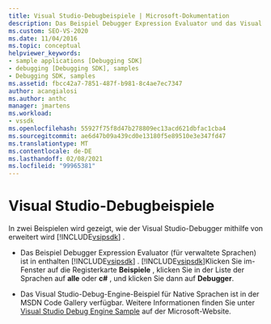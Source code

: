 ```yaml
---
title: Visual Studio-Debugbeispiele | Microsoft-Dokumentation
description: Das Beispiel Debugger Expression Evaluator und das Visual Studio Debug Engine-Beispiel zeigen, wie der Visual Studio-Debugger mit dem Visual Studio SDK erweitert wird.
ms.custom: SEO-VS-2020
ms.date: 11/04/2016
ms.topic: conceptual
helpviewer_keywords:
- sample applications [Debugging SDK]
- debugging [Debugging SDK], samples
- Debugging SDK, samples
ms.assetid: fbcc42a7-7851-487f-b981-8c4ae7ec7347
author: acangialosi
ms.author: anthc
manager: jmartens
ms.workload:
- vssdk
ms.openlocfilehash: 55927f75f8d47b278809ec13acd621dbfac1cba4
ms.sourcegitcommit: ae6d47b09a439cd0e13180f5e89510e3e347fd47
ms.translationtype: MT
ms.contentlocale: de-DE
ms.lasthandoff: 02/08/2021
ms.locfileid: "99965381"
---
```

# <a name="visual-studio-debugging-samples"></a>Visual Studio-Debugbeispiele
In zwei Beispielen wird gezeigt, wie der Visual Studio-Debugger mithilfe von erweitert wird [!INCLUDE[vsipsdk](../../extensibility/includes/vsipsdk_md.md)] .

- Das Beispiel Debugger Expression Evaluator (für verwaltete Sprachen) ist in enthalten [!INCLUDE[vsipsdk](../../extensibility/includes/vsipsdk_md.md)] . [!INCLUDE[vsipsdk](../../extensibility/includes/vsipsdk_md.md)]Klicken Sie im-Fenster auf die Registerkarte **Beispiele** , klicken Sie in der Liste der Sprachen auf **alle** oder **c#** , und klicken Sie dann auf **Debugger**.

- Das Visual Studio-Debug-Engine-Beispiel für Native Sprachen ist in der MSDN Code Gallery verfügbar. Weitere Informationen finden Sie unter [Visual Studio Debug Engine Sample](https://code.msdn.microsoft.com/Visual-Studio-Debug-Engine-c2e21c0e) auf der Microsoft-Website.
